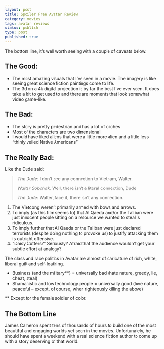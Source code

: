 ```yaml
---
layout: post
title: Spoiler Free Avatar Review
category: movies
tags: avatar reviews
status: publish
type: post
published: true
---
```

The bottom line, it’s well worth seeing with a couple of caveats below.

## The Good:

* The most amazing visuals that I’ve seen in a movie.  The imagery is like seeing great science fiction paintings come to life.
* The 3d on a 4k digital projection is by far the best I’ve ever seen.  It does take a bit to get used to and there are moments that look somewhat video game-like.

## The Bad:

* The story is pretty pedestrian and has a lot of cliches
* Most of the characters are two dimensional
* I would have liked aliens that were a little more alien and a little less “thinly veiled Native Americans”

## The Really Bad:

Like the Dude said:

> _The Dude:_ I don’t see any connection to Vietnam, Walter.
>
> _Walter Sobchak:_ Well, there isn’t a literal connection, Dude.
>
> _The Dude:_ Walter, face it, there isn’t any connection.

1. The Vietcong weren’t primarily armed with bows and arrows.
1. To imply (as this film seems to) that Al Qaeda and/or the Taliban were just innocent people sitting on a resource we wanted to steal is ridiculous.
1. To imply further that Al Qaeda or the Taliban were just declared terrorists (despite doing nothing to provoke us) to justify attacking them is outright offensive.
1. “Daisy Cutters?”  Seriously?  Afraid that the audience wouldn’t get your subtle effort at analogy?

The class and race politics in Avatar are almost of caricature of rich, white, liberal guilt and self-loathing.

* Business (and the military**) = universally bad (hate nature, greedy, lie, cheat, steal)
* Shamanistic and low technology people = universally good (love nature, peaceful – except, of course, when righteously killing the above)

** Except for the female soldier of color.

## The Bottom Line

James Cameron spent tens of thousands of hours to build one of the most beautiful and engaging worlds yet seen in the movies.  Unfortunately, he should have spent a weekend with a real science fiction author to come up with a story deserving of that world.
